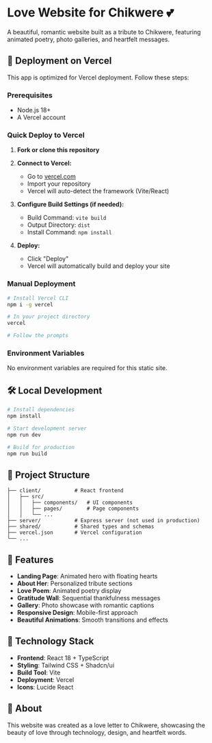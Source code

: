 # Love Website for Chikwere 💕

A beautiful, romantic website built as a tribute to Chikwere, featuring animated poetry, photo galleries, and heartfelt messages.

## 🚀 Deployment on Vercel

This app is optimized for Vercel deployment. Follow these steps:

### Prerequisites
- Node.js 18+ 
- A Vercel account

### Quick Deploy to Vercel

1. **Fork or clone this repository**

2. **Connect to Vercel:**
   - Go to [vercel.com](https://vercel.com)
   - Import your repository
   - Vercel will auto-detect the framework (Vite/React)

3. **Configure Build Settings (if needed):**
   - Build Command: `vite build`
   - Output Directory: `dist`
   - Install Command: `npm install`

4. **Deploy:**
   - Click "Deploy"
   - Vercel will automatically build and deploy your site

### Manual Deployment

```bash
# Install Vercel CLI
npm i -g vercel

# In your project directory
vercel

# Follow the prompts
```

### Environment Variables
No environment variables are required for this static site.

## 🛠️ Local Development

```bash
# Install dependencies
npm install

# Start development server
npm run dev

# Build for production
npm run build
```

## 📁 Project Structure

```
├── client/           # React frontend
│   ├── src/
│   │   ├── components/   # UI components
│   │   ├── pages/        # Page components
│   │   └── ...
├── server/           # Express server (not used in production)
├── shared/           # Shared types and schemas
├── vercel.json       # Vercel configuration
└── ...
```

## 🎨 Features

- **Landing Page**: Animated hero with floating hearts
- **About Her**: Personalized tribute sections
- **Love Poem**: Animated poetry display
- **Gratitude Wall**: Sequential thankfulness messages
- **Gallery**: Photo showcase with romantic captions
- **Responsive Design**: Mobile-first approach
- **Beautiful Animations**: Smooth transitions and effects

## 🔧 Technology Stack

- **Frontend**: React 18 + TypeScript
- **Styling**: Tailwind CSS + Shadcn/ui
- **Build Tool**: Vite
- **Deployment**: Vercel
- **Icons**: Lucide React

## 💝 About

This website was created as a love letter to Chikwere, showcasing the beauty of love through technology, design, and heartfelt words.